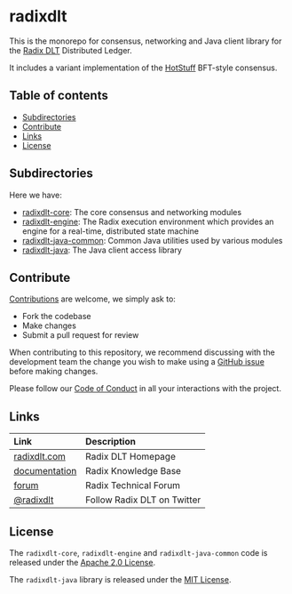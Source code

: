 # radixdlt

This is the monorepo for consensus, networking and Java client library for the [Radix DLT](https://www.radixdlt.com)
Distributed Ledger.

It includes a variant implementation of the [HotStuff](https://arxiv.org/abs/1803.05069) BFT-style consensus.

## Table of contents

- [Subdirectories](#subdirectories)
- [Contribute](#contribute)
- [Links](#links)
- [License](#license)

## Subdirectories
Here we have:

- [radixdlt-core](radixdlt-core/README.md): The core consensus and networking modules
- [radixdlt-engine](radixdlt-engine/README.md): The Radix execution environment which provides an engine for a real-time, distributed state machine
- [radixdlt-java-common](radixdlt-java-common/README.md): Common Java utilities used by various modules
- [radixdlt-java](radixdlt-java/README.md): The Java client access library

## Contribute

[Contributions](CONTRIBUTING.md) are welcome, we simply ask to:

* Fork the codebase
* Make changes
* Submit a pull request for review

When contributing to this repository, we recommend discussing with the development team the change you wish to make using a [GitHub issue](https://github.com/radixdlt/radixdlt/issues) before making changes.

Please follow our [Code of Conduct](CODE_OF_CONDUCT.md) in all your interactions with the project.

## Links

| Link | Description |
| :----- | :------ |
[radixdlt.com](https://radixdlt.com/) | Radix DLT Homepage
[documentation](https://docs.radixdlt.com/) | Radix Knowledge Base
[forum](https://forum.radixdlt.com/) | Radix Technical Forum
[@radixdlt](https://twitter.com/radixdlt) | Follow Radix DLT on Twitter

## License

The `radixdlt-core`, `radixdlt-engine` and `radixdlt-java-common` code is released under the [Apache 2.0 License](LICENSE).

The `radixdlt-java` library is released under the [MIT License](radixdlt-java/LICENSE).
